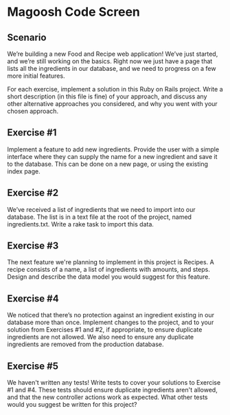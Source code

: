 # Magoosh Code Screen

## Scenario

We’re building a new Food and Recipe web application! We’ve just started, and we’re still working on the basics. Right now we just have a page that lists all the ingredients in our database, and we need to progress on a few more initial features.

For each exercise, implement a solution in this Ruby on Rails project. Write a short description (in this file is fine) of your approach, and discuss any other alternative approaches you considered, and why you went with your chosen approach. 

## Exercise #1

Implement a feature to add new ingredients. Provide the user with a simple interface where they can supply the name for a new ingredient and save it to the database. This can be done on a new page, or using the existing index page.

## Exercise #2

We’ve received a list of ingredients that we need to import into our database. The list is in a text file at the root of the project, named ingredients.txt. Write a rake task to import this data. 

## Exercise #3

The next feature we're planning to implement in this project is Recipes. A recipe consists of a name, a list of ingredients with amounts, and steps. Design and describe the data model you would suggest for this feature.

## Exercise #4

We noticed that there’s no protection against an ingredient existing in our database more than once. Implement changes to the project, and to your solution from Exercises #1 and #2, if appropriate, to ensure duplicate ingredients are not allowed. We also need to ensure any duplicate ingredients are removed from the production database.

## Exercise #5

We haven't written any tests! Write tests to cover your solutions to Exercise #1 and #4. These tests should ensure duplicate ingredients aren't allowed, and that the new controller actions work as expected. What other tests would you suggest be written for this project?
